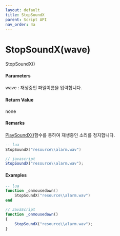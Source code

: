 ```yaml
---
layout: default
title: StopSoundX
parent: Script API
nav_order: 4a
---
```

# StopSoundX\(wave\)

StopSoundX\(\)

#### Parameters

wave : 재생중인 파일이름을 입력합니다.

#### Return Value

none

#### Remarks

[PlaySoundX\(\)](/ScriptAPI\PlaySoundX.html)함수를 통하여 재생중인 소리를 정지합니다.

```lua
-- lua
StopSoundX("resource\\alarm.wav")
```

```js
// javascript
StopSoundX("resource\\alarm.wav");
```

#### 

#### Examples

```lua
-- lua
function _onmousedown()
    StopSoundX("resource\\alarm.wav")
end
```

```js
// JavaScript
function _onmousedown()
{    
    StopSoundX("resource\\alarm.wav");
}
```



